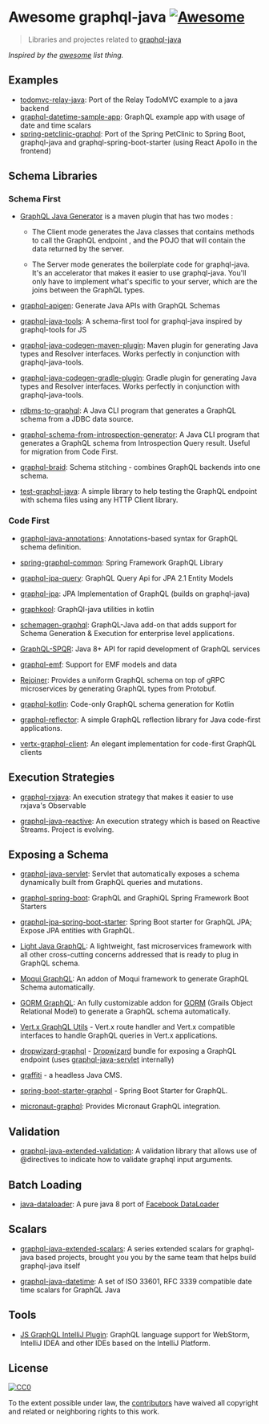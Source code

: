 # Awesome graphql-java [![Awesome](https://cdn.rawgit.com/sindresorhus/awesome/d7305f38d29fed78fa85652e3a63e154dd8e8829/media/badge.svg)](https://github.com/sindresorhus/awesome)

>Libraries and projectes related to  [graphql-java](https://github.com/graphql-java/graphql-java)

*Inspired by the [awesome](https://github.com/sindresorhus/awesome) list thing.*

## Examples

* [todomvc-relay-java](https://github.com/graphql-java/todomvc-relay-java): Port of the Relay TodoMVC example to a java backend
* [graphql-datetime-sample-app](https://github.com/donbeave/graphql-java-datetime/tree/master/graphql-datetime-sample-app): GraphQL example app with usage of date and time scalars
* [spring-petclinic-graphql](https://github.com/spring-petclinic/spring-petclinic-graphql): Port of the Spring PetClinic to Spring Boot, graphql-java and graphql-spring-boot-starter (using React Apollo in the frontend) 

## Schema Libraries

### Schema First

* [GraphQL Java Generator](https://github.com/graphql-java-generator) is a maven plugin that has two modes :

    * The Client mode generates the Java classes that contains methods to call the GraphQL endpoint , and the POJO that will contain the data returned by the server.

    * The Server mode generates the boilerplate code for graphql-java. It's an accelerator that makes it easier to use graphql-java. You'll only have to implement what's specific to your server, which are the joins between the GraphQL types.

* [graphql-apigen](https://github.com/Distelli/graphql-apigen): Generate Java APIs with GraphQL Schemas

* [graphql-java-tools](https://github.com/graphql-java/graphql-java-tools): A schema-first tool for graphql-java inspired by graphql-tools for JS

* [graphql-java-codegen-maven-plugin](https://github.com/kobylynskyi/graphql-java-codegen/tree/master/plugins/maven): Maven plugin for generating Java types and Resolver interfaces. Works perfectly in conjunction with graphql-java-tools.

* [graphql-java-codegen-gradle-plugin](https://github.com/kobylynskyi/graphql-java-codegen/tree/master/plugins/gradle): Gradle plugin for generating Java types and Resolver interfaces. Works perfectly in conjunction with graphql-java-tools. 

* [rdbms-to-graphql](https://github.com/ebridges/rdbms-to-graphql): A Java CLI program that generates a GraphQL schema from a JDBC data source.

* [graphql-schema-from-introspection-generator](https://github.com/mstachniuk/graphql-schema-from-introspection-generator): A Java CLI program that generates a GraphQL schema from Introspection Query result. Useful for migration from Code First.

* [graphql-braid](https://bitbucket.org/atlassian/graphql-braid): Schema stitching - combines GraphQL backends into one schema.

* [test-graphql-java](https://github.com/vimalrajselvam/test-graphql-java): A simple library to help testing the GraphQL endpoint with schema files using any HTTP Client library.

### Code First
* [graphql-java-annotations](https://github.com/graphql-java/graphql-java-annotations): Annotations-based syntax for GraphQL schema definition.

* [spring-graphql-common](https://github.com/oembedler/spring-graphql-common): Spring Framework GraphQL Library

* [graphql-jpa-query](https://github.com/introproventures/graphql-jpa-query): GraphQL Query Api for JPA 2.1 Entity Models

* [graphql-jpa](https://github.com/jcrygier/graphql-jpa): JPA Implementation of GraphQL (builds on graphql-java)

* [graphkool](https://github.com/beyondeye/graphkool): GraphQl-java utilities in kotlin

* [schemagen-graphql](https://github.com/bpatters/schemagen-graphql): GraphQL-Java add-on that adds support for Schema Generation & Execution for enterprise level applications.

* [GraphQL-SPQR](https://github.com/leangen/GraphQL-SPQR): Java 8+ API for rapid development of GraphQL services

* [graphql-emf](https://github.com/hallvard/graphql-emf): Support for EMF models and data

* [Rejoiner](https://github.com/google/rejoiner): Provides a uniform GraphQL schema on top of gRPC microservices by generating GraphQL types from Protobuf.

* [graphql-kotlin](https://github.com/ExpediaDotCom/graphql-kotlin): Code-only GraphQL schema generation for Kotlin

* [graphql-reflector](https://github.com/graphqly/graphql-reflector):  A simple GraphQL reflection library for Java code-first applications.

* [vertx-graphql-client](https://github.com/graphqly/vertx-graphql-client): An elegant implementation for code-first GraphQL clients

## Execution Strategies

* [graphql-rxjava](https://github.com/nfl/graphql-rxjava): An execution strategy that makes it easier to use rxjava's Observable

* [graphql-java-reactive](https://github.com/bsideup/graphql-java-reactive): An execution strategy which is based on Reactive Streams. Project is evolving.

## Exposing a Schema

* [graphql-java-servlet](https://github.com/graphql-java/graphql-java-servlet): Servlet that automatically exposes a schema dynamically built from GraphQL queries and mutations.

* [graphql-spring-boot](https://github.com/graphql-java/graphql-spring-boot): GraphQL and GraphiQL Spring Framework Boot Starters

* [graphql-jpa-spring-boot-starter](https://github.com/timtebeek/graphql-jpa-spring-boot-starter): Spring Boot starter for GraphQL JPA; Expose JPA entities with GraphQL.

* [Light Java GraphQL](https://github.com/networknt/light-java-graphql): A lightweight, fast microservices framework with all other cross-cutting concerns addressed that is ready to plug in GraphQL schema. 

* [Moqui GraphQL](https://github.com/shendepu/moqui-graphql): An addon of Moqui framework to generate GraphQL Schema automatically. 

* [GORM GraphQL](https://github.com/grails/gorm-graphql): An fully customizable addon for [GORM](http://gorm.grails.org) (Grails Object Relational Model) to generate a GraphQL schema automatically.

* [Vert.x GraphQL Utils](https://github.com/tibor-kocsis/vertx-graphql-utils) - Vert.x route handler and Vert.x compatible interfaces to handle GraphQL queries in Vert.x applications.

* [dropwizard-graphql](https://github.com/smoketurner/dropwizard-graphql) - [Dropwizard](http://dropwizard.io) bundle for exposing a GraphQL endpoint (uses [graphql-java-servlet](https://github.com/graphql-java/graphql-java-servlet) internally)

* [graffiti](https://github.com/creactiviti/graffiti) - a headless Java CMS.

* [spring-boot-starter-graphql](https://github.com/creactiviti/spring-boot-starter-graphql) - Spring Boot Starter for GraphQL.

* [micronaut-graphql](https://github.com/micronaut-projects/micronaut-graphql): Provides Micronaut GraphQL integration.

## Validation

* [graphql-java-extended-validation](https://github.com/graphql-java/graphql-java-extended-validation): A validation library that allows use of @directives to indicate how to validate graphql input arguments.

## Batch Loading

* [java-dataloader](https://github.com/graphql-java/java-dataloader): A pure java 8 port of [Facebook DataLoader](https://github.com/facebook/dataloader) 


## Scalars

* [graphql-java-extended-scalars](https://github.com/graphql-java/graphql-java-extended-scalars): A series extended scalars for graphql-java based projects, brought you you by the same team that helps build graphql-java itself

* [graphql-java-datetime](https://github.com/donbeave/graphql-java-datetime): A set of ISO 33601, RFC 3339 compatible date time scalars for GraphQL Java

## Tools

* [JS GraphQL IntelliJ Plugin](https://github.com/jimkyndemeyer/js-graphql-intellij-plugin): GraphQL language support for WebStorm, IntelliJ IDEA and other IDEs based on the IntelliJ Platform.

## License

[![CC0](https://i.creativecommons.org/p/zero/1.0/88x31.png)](https://creativecommons.org/publicdomain/zero/1.0/)

To the extent possible under law, the [contributors](https://github.com/graphql-java/awesome-graphql-java/graphs/contributors) have waived all copyright and related or neighboring rights to this work.
